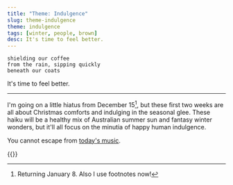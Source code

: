 ```yaml
---
title: "Theme: Indulgence"
slug: theme-indulgence
theme: indulgence
tags: [winter, people, brown]
desc: It's time to feel better.
---
```


```
shielding our coffee
from the rain, sipping quickly
beneath our coats
```

It's time to feel better.

<!--more-->

---

I'm going on a little hiatus from December 15[^1], but these first two weeks are all about Christmas comforts and indulging in the seasonal glee.
These haiku will be a healthy mix of Australian summer sun and fantasy winter wonders, but it'll all focus on the minutia of happy human indulgence.

You cannot escape from [today's music][1].

{{<youtube aAkMkVFwAoo>}}

[1]:  https://www.youtube.com/watch?v=aAkMkVFwAoo
[^1]: Returning January 8. Also I use footnotes now!
